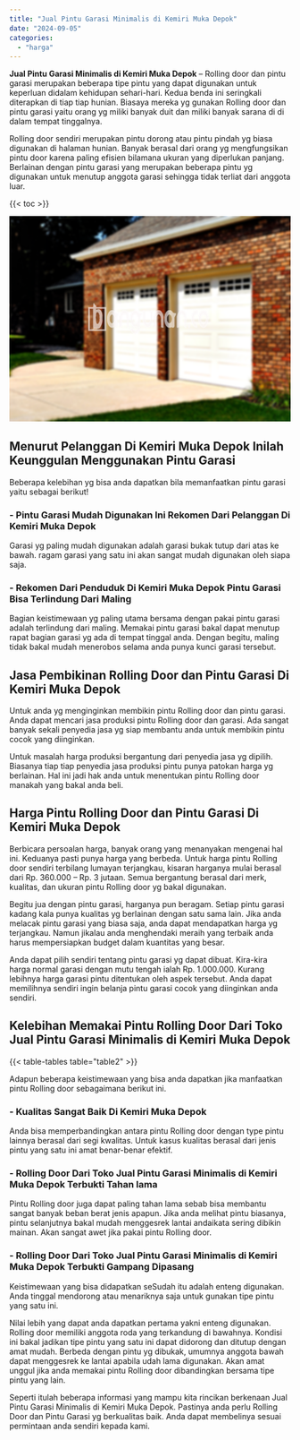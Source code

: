 ```yaml
---
title: "Jual Pintu Garasi Minimalis di Kemiri Muka Depok"
date: "2024-09-05"
categories: 
  - "harga"
---
```


**Jual Pintu Garasi Minimalis di Kemiri Muka Depok** – Rolling door dan pintu garasi merupakan beberapa tipe pintu yang dapat digunakan untuk keperluan didalam kehidupan sehari-hari. Kedua benda ini seringkali diterapkan di tiap tiap hunian. Biasaya mereka yg gunakan Rolling door dan pintu garasi yaitu orang yg miliki banyak duit dan miliki banyak sarana di di dalam tempat tinggalnya.

Rolling door sendiri merupakan pintu dorong atau pintu pindah yg biasa digunakan di halaman hunian. Banyak berasal dari orang yg mengfungsikan pintu door karena paling efisien bilamana ukuran yang diperlukan panjang. Berlainan dengan pintu garasi yang merupakan beberapa pintu yg digunakan untuk menutup anggota garasi sehingga tidak terliat dari anggota luar.

{{< toc >}}

![Jual Pintu Garasi Minimalis di Kemiri Muka Depok](/images/pintu-garasi-02.png)

## Menurut Pelanggan Di Kemiri Muka Depok Inilah Keunggulan Menggunakan Pintu Garasi

Beberapa kelebihan yg bisa anda dapatkan bila memanfaatkan pintu garasi yaitu sebagai berikut!

### \- Pintu Garasi Mudah Digunakan Ini Rekomen Dari Pelanggan Di Kemiri Muka Depok

Garasi yg paling mudah digunakan adalah garasi bukak tutup dari atas ke bawah. ragam garasi yang satu ini akan sangat mudah digunakan oleh siapa saja.

### \- Rekomen Dari Penduduk Di Kemiri Muka Depok Pintu Garasi Bisa Terlindung Dari Maling

Bagian keistimewaan yg paling utama bersama dengan pakai pintu garasi adalah terlindung dari maling. Memakai pintu garasi bakal dapat menutup rapat bagian garasi yg ada di tempat tinggal anda. Dengan begitu, maling tidak bakal mudah menerobos selama anda punya kunci garasi tersebut.

## Jasa Pembikinan Rolling Door dan Pintu Garasi Di Kemiri Muka Depok

Untuk anda yg menginginkan membikin pintu Rolling door dan pintu garasi. Anda dapat mencari jasa produksi pintu Rolling door dan garasi. Ada sangat banyak sekali penyedia jasa yg siap membantu anda untuk membikin pintu cocok yang diinginkan.

Untuk masalah harga produksi bergantung dari penyedia jasa yg dipilih. Biasanya tiap tiap penyedia jasa produksi pintu punya patokan harga yg berlainan. Hal ini jadi hak anda untuk menentukan pintu Rolling door manakah yang bakal anda beli.

## Harga Pintu Rolling Door dan Pintu Garasi Di Kemiri Muka Depok

Berbicara persoalan harga, banyak orang yang menanyakan mengenai hal ini. Keduanya pasti punya harga yang berbeda. Untuk harga pintu Rolling door sendiri terbilang lumayan terjangkau, kisaran harganya mulai berasal dari Rp. 360.000 – Rp. 3 jutaan. Semua bergantung berasal dari merk, kualitas, dan ukuran pintu Rolling door yg bakal digunakan.

Begitu jua dengan pintu garasi, harganya pun beragam. Setiap pintu garasi kadang kala punya kualitas yg berlainan dengan satu sama lain. Jika anda melacak pintu garasi yang biasa saja, anda dapat mendapatkan harga yg terjangkau. Namun jikalau anda menghendaki meraih yang terbaik anda harus mempersiapkan budget dalam kuantitas yang besar.

Anda dapat pilih sendiri tentang pintu garasi yg dapat dibuat. Kira-kira harga normal garasi dengan mutu tengah ialah Rp. 1.000.000. Kurang lebihnya harga garasi pintu ditentukan oleh aspek tersebut. Anda dapat memilihnya sendiri ingin belanja pintu garasi cocok yang diinginkan anda sendiri.

## Kelebihan Memakai Pintu Rolling Door Dari Toko Jual Pintu Garasi Minimalis di Kemiri Muka Depok

{{< table-tables table="table2" >}}

Adapun beberapa keistimewaan yang bisa anda dapatkan jika manfaatkan pintu Rolling door sebagaimana berikut ini.

### \- Kualitas Sangat Baik Di Kemiri Muka Depok

Anda bisa memperbandingkan antara pintu Rolling door dengan type pintu lainnya berasal dari segi kwalitas. Untuk kasus kualitas berasal dari jenis pintu yang satu ini amat benar-benar efektif.

### \- Rolling Door Dari Toko Jual Pintu Garasi Minimalis di Kemiri Muka Depok Terbukti Tahan lama

Pintu Rolling door juga dapat paling tahan lama sebab bisa membantu sangat banyak beban berat jenis apapun. Jika anda melihat pintu biasanya, pintu selanjutnya bakal mudah menggesrek lantai andaikata sering dibikin mainan. Akan sangat awet jika pakai pintu Rolling door.

### \- Rolling Door Dari Toko Jual Pintu Garasi Minimalis di Kemiri Muka Depok Terbukti Gampang Dipasang

Keistimewaan yang bisa didapatkan seSudah itu adalah enteng digunakan. Anda tinggal mendorong atau menariknya saja untuk gunakan tipe pintu yang satu ini.

Nilai lebih yang dapat anda dapatkan pertama yakni enteng digunakan. Rolling door memiliki anggota roda yang terkandung di bawahnya. Kondisi ini bakal jadikan tipe pintu yang satu ini dapat didorong dan ditutup dengan amat mudah. Berbeda dengan pintu yg dibukak, umumnya anggota bawah dapat menggesrek ke lantai apabila udah lama digunakan. Akan amat unggul jika anda memakai pintu Rolling door dibandingkan bersama tipe pintu yang lain.

Seperti itulah beberapa informasi yang mampu kita rincikan berkenaan Jual Pintu Garasi Minimalis di Kemiri Muka Depok. Pastinya anda perlu Rolling Door dan Pintu Garasi yg berkualitas baik. Anda dapat membelinya sesuai permintaan anda sendiri kepada kami.
